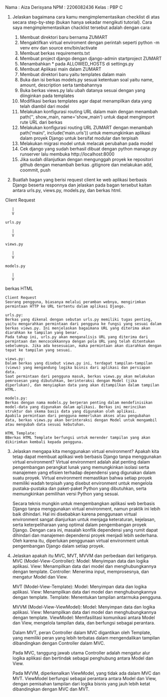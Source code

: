 Nama    : Aiza Derisyana
NPM     : 2206082436
Kelas   : PBP C

1. Jelaskan bagaimana cara kamu mengimplementasikan checklist di atas secara step-by-step (bukan hanya sekadar mengikuti tutorial).
   Cara saya mengimplementasikan chacklist tersebut adalah dengan cara:
   1) Membuat direktori baru bernama ZUMART
   2) Mengaktifkan virtual enviroment dengan perintah seperti python -m venv env dan source env/bin/activate
   3) Membuat berkas requirements.txt
   4) Membuat project django dengan django-admin startproject ZUMART
   5) Menambahkan * pada ALLOWED_HOSTS di settings.py 
   6) Membuat Aplikasi main dalam ZUMART
   7) Membuat direktori baru yaitu templates dalam main
   8) Buka dan isi berkas models.py sesuai ketentuan soal yaitu name, amount, description serta tambahannya
   9) Buka berkas views.py lalu ubah datanya sesuai dengan yang diinginkan pada templates
   10) Modifikasi berkas templates agar dapat menampilkan data yang telah diambil dari model
   11) Melakukan konfigurasi routing URL dalam main dengan menambah path('', show_main, name='show_main') untuk dapat mengimport rute URL dari berkas
   12) Melakukan konfigurasi routing URL ZUMART dengan menambah path('main/', include('main.urls')) untuk memungkinkan aplikasi dalam proyek Django untuk bersifat modular dan terpisah
   13) Melakukan migrasi model untuk melacak perubahan pada model
   14) Cek django yang sudah berhasil dibuat dengan python manage.py runserver lalu membuka http://localhost:8000
   15) Jika sudah dilanjutkan dengan mengunggah proyek ke repositori github dengan menambah berkas .gitignore dan melakukan add, coommit, push

2. Buatlah bagan yang berisi request client ke web aplikasi berbasis Django beserta responnya dan jelaskan pada bagan tersebut kaitan antara urls.py, views.py, models.py, dan berkas html.

Client Request

       |
       V

    urls.py

       |
       V

    views.py 

       |
       V

    models.py 

       |
       V

   berkas HTML

    Client Request
    Seorang pengguna, biasanya melalui peramban webnya, mengirimkan permintaan HTTP ke URL tertentu dalam aplikasi Django.

    urls.py:
    Berkas yang dikenal dengan sebutan urls.py memiliki tugas penting, yaitu mengarahkan permintaan dari pengguna ke fungsi yang sesuai dalam berkas views.py. Ini menjelaskan bagaimana URL yang diterima akan diarahkan ke tampilan yang benar.
    Pada tahap ini, urls.py akan menganalisis URL yang diterima dari permintaan dan mencocokkannya dengan pola URL yang telah ditentukan sebelumnya. Jika ada kesesuaian, maka permintaan akan diarahkan dengan tepat ke tampilan yang sesuai.

    views.py:
    Dalam berkas yang disebut views.py ini, terdapat tampilan-tampilan (views) yang mengandung logika bisnis dari aplikasi dan persiapan data.
    Saat permintaan dari pengguna masuk, berkas views.py akan melakukan pemrosesan yang dibutuhkan, berinteraksi dengan Model (jika diperlukan), dan menyiapkan data yang akan ditampilkan dalam tampilan HTML.
    
    models.py:
    Berkas dengan nama models.py berperan penting dalam mendefinisikan model-data yang digunakan dalam aplikasi. Berkas ini merincikan struktur dan skema basis data yang digunakan oleh aplikasi.
    Apabila permintaan dari pengguna memerlukan akses atau pengubahan data, berkas views.py akan berinteraksi dengan Model untuk mengambil atau mengubah data sesuai kebutuhan.

    HTML Template:
    BBerkas HTML Template berfungsi untuk merender tampilan yang akan dikirimkan kembali kepada pengguna.
                

3. Jelaskan mengapa kita menggunakan virtual environment? Apakah kita tetap dapat membuat aplikasi web berbasis Django tanpa menggunakan virtual environment?
    Virtual environment adalah alat penting dalam pengembangan perangkat lunak yang memungkinkan isolasi serta manajemen yang efisien terhadap dependensi yang digunakan dalam suatu proyek. Virtual environment memastikan bahwa setiap proyek memiliki wadah terpisah yang disebut environment untuk mengelola pustaka-pustaka dan paket-paket Python yang dibutuhkan, serta memungkinkan pemilihan versi Python yang sesuai.
    
    Secara teknis mungkin untuk mengembangkan aplikasi web berbasis Django tanpa menggunakan virtual environment, namun praktik ini lebih baik dihindari. Hal ini disebabkan karena penggunaan virtual environment sangat dianjurkan untuk menjaga keteraturan, kejelasan, serta keterpeliharaan yang optimal dalam pengembangan proyek Django. Dengan cara ini, masalah konflik dependensi yang rumit dapat dihindari dan manajemen dependensi proyek menjadi lebih sederhana. Oleh karena itu, diperlukan penggunaan virtual environment untuk pengembangan Django  dalam setiap proyek.


4. Jelaskan apakah itu MVC, MVT, MVVM dan perbedaan dari ketiganya.
    MVC (Model-View-Controller):
    Model: Menyimpan data dan logika aplikasi.
    View: Menampilkan data dari model dan menghubungkannya dengan template.
    Controller: Menerima input, memprosesnya, dan mengatur Model dan View. 

    MVT (Model-View-Template):
    Model: Menyimpan data dan logika aplikasi.
    View: Menampilkan data dari model dan menghubungkannya dengan template.
    Template: Menentukan tampilan antarmuka pengguna.

    MVVM (Model-View-ViewModel):
    Model: Menyimpan data dan logika aplikasi.
    View: Menampilkan data dari model dan menghubungkannya dengan template.
    ViewModel: Memfasilitasi komunikasi antara Model dan View, mengelola tampilan data, dan berfungsi sebagai perantara. 

    Dalam MVT, peran Controller dalam MVC digantikan oleh Template, yang memiliki peran yang lebih terbatas dalam mengendalikan tampilan dibandingkan dengan Controller dalam MVC.

    Pada MVC, tanggung jawab utama Controller adalah mengatur alur logika aplikasi dan bertindak sebagai penghubung antara Model dan View.

    Pada MVVM, diperkenalkan ViewModel, yang tidak ada dalam MVC dan MVT. ViewModel berfungsi sebagai perantara antara Model dan View, dengan pemisahan tampilan dari logika bisnis yang jauh lebih ketat dibandingkan dengan MVC dan MVT.